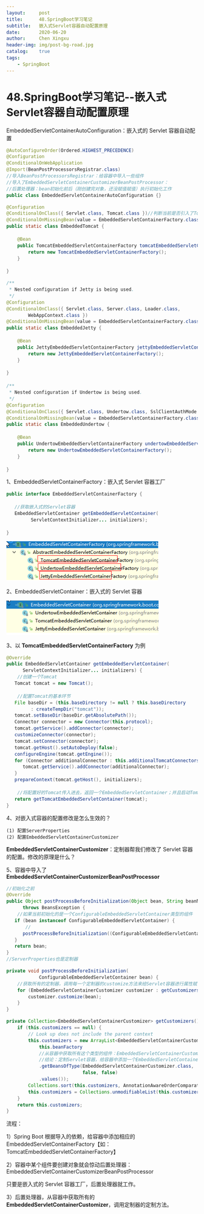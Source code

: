 ```yaml
---
layout:     post
title:      48.SpringBoot学习笔记
subtitle:   嵌入式Servlet容器自动配置原理
date:       2020-06-20
author:     Chen Xingxu
header-img: img/post-bg-road.jpg
catalog:    true
tags:
    - SpringBoot
---
```

# 48.SpringBoot学习笔记--嵌入式Servlet容器自动配置原理

EmbeddedServletContainerAutoConfiguration：嵌入式的 Servlet 容器自动配置

```java
@AutoConfigureOrder(Ordered.HIGHEST_PRECEDENCE)
@Configuration
@ConditionalOnWebApplication
@Import(BeanPostProcessorsRegistrar.class)
//导入BeanPostProcessorsRegistrar：给容器中导入一些组件
//导入了EmbeddedServletContainerCustomizerBeanPostProcessor：
//后置处理器：bean初始化前后（刚创建完对象，还没赋值赋值）执行初始化工作
public class EmbeddedServletContainerAutoConfiguration {}
```

```java
@Configuration
@ConditionalOnClass({ Servlet.class, Tomcat.class })//判断当前是否引入了Tomcat依赖
@ConditionalOnMissingBean(value = EmbeddedServletContainerFactory.class, search = SearchStrategy.CURRENT)//判断当前容器是否缺失了用户自定义的EmbeddedServletContainerFactory：嵌入式的Servlet容器工厂。作用：创建嵌入式的Servlet容器
public static class EmbeddedTomcat {

    @Bean
    public TomcatEmbeddedServletContainerFactory tomcatEmbeddedServletContainerFactory() {
        return new TomcatEmbeddedServletContainerFactory();
    }

}
```

```java
/**
 * Nested configuration if Jetty is being used.
 */
@Configuration
@ConditionalOnClass({ Servlet.class, Server.class, Loader.class,
        WebAppContext.class })
@ConditionalOnMissingBean(value = EmbeddedServletContainerFactory.class, search = SearchStrategy.CURRENT)
public static class EmbeddedJetty {

    @Bean
    public JettyEmbeddedServletContainerFactory jettyEmbeddedServletContainerFactory() {
        return new JettyEmbeddedServletContainerFactory();
    }

}

/**
 * Nested configuration if Undertow is being used.
 */
@Configuration
@ConditionalOnClass({ Servlet.class, Undertow.class, SslClientAuthMode.class })
@ConditionalOnMissingBean(value = EmbeddedServletContainerFactory.class, search = SearchStrategy.CURRENT)
public static class EmbeddedUndertow {

    @Bean
    public UndertowEmbeddedServletContainerFactory undertowEmbeddedServletContainerFactory() {
        return new UndertowEmbeddedServletContainerFactory();
    }

}
```

1、EmbeddedServletContainerFactory：嵌入式 Servlet 容器工厂

```java
public interface EmbeddedServletContainerFactory {

   //获取嵌入式的Servlet容器
   EmbeddedServletContainer getEmbeddedServletContainer(
         ServletContextInitializer... initializers);

}
```

![](/img-post/2020-06-20-springboot/48-01.png)

2、EmbeddedServletContainer：嵌入式的 Servlet 容器

![](/img-post/2020-06-20-springboot/48-02.png)



3、以 **TomcatEmbeddedServletContainerFactory** 为例

```java
@Override
public EmbeddedServletContainer getEmbeddedServletContainer(
      ServletContextInitializer... initializers) {
    //创建一个Tomcat
   Tomcat tomcat = new Tomcat();
    
    //配置Tomcat的基本环节
   File baseDir = (this.baseDirectory != null ? this.baseDirectory
         : createTempDir("tomcat"));
   tomcat.setBaseDir(baseDir.getAbsolutePath());
   Connector connector = new Connector(this.protocol);
   tomcat.getService().addConnector(connector);
   customizeConnector(connector);
   tomcat.setConnector(connector);
   tomcat.getHost().setAutoDeploy(false);
   configureEngine(tomcat.getEngine());
   for (Connector additionalConnector : this.additionalTomcatConnectors) {
      tomcat.getService().addConnector(additionalConnector);
   }
   prepareContext(tomcat.getHost(), initializers);
    
    //将配置好的Tomcat传入进去，返回一个EmbeddedServletContainer；并且启动Tomcat服务器
   return getTomcatEmbeddedServletContainer(tomcat);
}
```

4、对嵌入式容器的配置修改是怎么生效的？

```
(1) 配置ServerProperties
(2) 配置EmbeddedServletContainerCustomizer
```



**EmbeddedServletContainerCustomizer**：定制器帮我们修改了 Servlet 容器的配置。修改的原理是什么？

5、容器中导入了 **EmbeddedServletContainerCustomizerBeanPostProcessor**

```java
//初始化之前
@Override
public Object postProcessBeforeInitialization(Object bean, String beanName)
      throws BeansException {
    //如果当前初始化的是一个ConfigurableEmbeddedServletContainer类型的组件
   if (bean instanceof ConfigurableEmbeddedServletContainer) {
       //
      postProcessBeforeInitialization((ConfigurableEmbeddedServletContainer) bean);
   }
   return bean;
}
//ServerProperties也是定制器
```

```java
private void postProcessBeforeInitialization(
			ConfigurableEmbeddedServletContainer bean) {
    //获取所有的定制器，调用每一个定制器的customize方法来给Servlet容器进行属性赋值(比如端口号、访问路径)
    for (EmbeddedServletContainerCustomizer customizer : getCustomizers()) {
        customizer.customize(bean);
    }
}
```

```java
private Collection<EmbeddedServletContainerCustomizer> getCustomizers() {
    if (this.customizers == null) {
        // Look up does not include the parent context
        this.customizers = new ArrayList<EmbeddedServletContainerCustomizer>(
            this.beanFactory
            //从容器中获取所有这个类型的组件：EmbeddedServletContainerCustomizer
            //结论：定制Servlet容器，给容器中添加一个EmbeddedServletContainerCustomizer类型的组件
            .getBeansOfType(EmbeddedServletContainerCustomizer.class,
                            false, false)
            .values());
        Collections.sort(this.customizers, AnnotationAwareOrderComparator.INSTANCE);
        this.customizers = Collections.unmodifiableList(this.customizers);
    }
    return this.customizers;
}
```

流程：

1）Spring Boot 根据导入的依赖，给容器中添加相应的EmbeddedServletContainerFactory【如：TomcatEmbeddedServletContainerFactory】

2）容器中某个组件要创建对象就会惊动后置处理器：EmbeddedServletContainerCustomizerBeanPostProcessor

只要是嵌入式的 Servlet 容器工厂，后置处理器就工作。

3）后置处理器，从容器中获取所有的 **EmbeddedServletContainerCustomizer**，调用定制器的定制方法。


